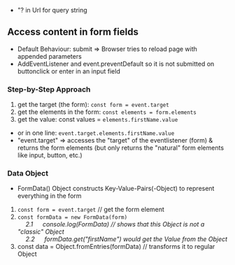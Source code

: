 * "? in Url for query string

## Access content in form fields
* Default Behaviour: submit => Browser tries to reload page with appended parameters 
* AddEventListener and event.preventDefault so it is not submitted on buttonclick or enter in an input field 

### Step-by-Step Approach
1. get the target (the form): `const form = event.target`
2. get the elements in the form: `const elements = form.elements`
3. get the value: const values = `elements.firstName.value`
* or in one line: `event.target.elements.firstName.value`
* "event.target" => accesses the "target" of the eventlistener (form) & returns the form elements (but only returns the "natural" form elements like input, button, etc.)

### Data Object
* FormData() Object constructs Key-Value-Pairs(-Object) to represent everything in the form
1. `const form = event.target` // get the form element
2. `const formData = new FormData(form)`
<br>&emsp; *2.1 &emsp; console.log(FormData) // shows that this Object is not a "classic" Object*
<br>&emsp; *2.2 &emsp; formData.get("firstName") would get the Value from the Object*
3. const data = Object.fromEntries(formData) // transforms it to regular Object
